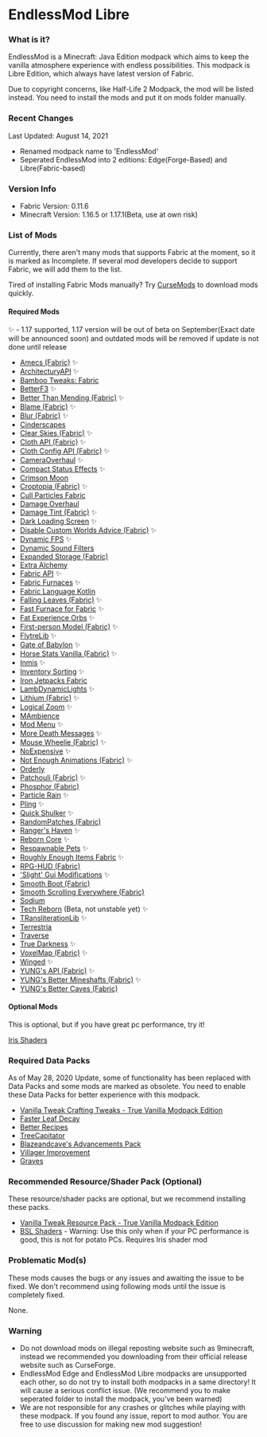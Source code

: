 # EndlessMod Libre #
### What is it? ###
EndlessMod is a Minecraft: Java Edition modpack which aims to keep the vanilla atmosphere experience with endless possibilities.
This modpack is Libre Edition, which always have latest version of Fabric.

Due to copyright concerns, like Half-Life 2 Modpack, the mod will be listed instead. You need to install the mods and put it on mods folder manually.

### Recent Changes ###
Last Updated: August 14, 2021
* Renamed modpack name to 'EndlessMod'
* Seperated EndlessMod into 2 editions: Edge(Forge-Based) and Libre(Fabric-based)

### Version Info ###
- Fabric Version: 0.11.6
- Minecraft Version: 1.16.5 or 1.17.1(Beta, use at own risk)

### List of Mods ###
Currently, there aren't many mods that supports Fabric at the moment, so it is marked as Incomplete. If several mod developers decide to support Fabric, we will add them to the list.

Tired of installing Fabric Mods manually? Try [CurseMods](https://www.curseforge.com/minecraft/mc-mods/cursemods) to download mods quickly.

#### Required Mods ####

✨ - 1.17 supported, 1.17 version will be out of beta on September(Exact date will be announced soon) and outdated mods will be removed if update is not done until release
* [Amecs (Fabric)](https://www.curseforge.com/minecraft/mc-mods/amecs) ✨
* [ArchitecturyAPI](https://www.curseforge.com/minecraft/mc-mods/architectury-fabric) ✨
* [Bamboo Tweaks: Fabric](https://www.curseforge.com/minecraft/mc-mods/bamboo-tweaks-fabric)
* [BetterF3](https://www.curseforge.com/minecraft/mc-mods/betterf3) ✨
* [Better Than Mending (Fabric)](https://www.curseforge.com/minecraft/mc-mods/better-than-mending) ✨
* [Blame (Fabric)](https://www.curseforge.com/minecraft/mc-mods/blame-fabric) ✨
* [Blur (Fabric)](https://www.curseforge.com/minecraft/mc-mods/blur-fabric) ✨
* [Cinderscapes](https://www.curseforge.com/minecraft/mc-mods/cinderscapes)
* [Clear Skies (Fabric)](https://www.curseforge.com/minecraft/mc-mods/clear-skies) ✨
* [Cloth API (Fabric)](https://www.curseforge.com/minecraft/mc-mods/cloth-api) ✨
* [Cloth Config API (Fabric)](https://www.curseforge.com/minecraft/mc-mods/cloth-config) ✨
* [CameraOverhaul](https://www.curseforge.com/minecraft/mc-mods/cameraoverhaul) ✨
* [Compact Status Effects](https://www.curseforge.com/minecraft/mc-mods/compact-status-effects) ✨
* [Crimson Moon](https://www.curseforge.com/minecraft/mc-mods/crimson-moon)
* [Croptopia (Fabric)](https://www.curseforge.com/minecraft/mc-mods/croptopia-fabric) ✨
* [Cull Particles Fabric](https://www.curseforge.com/minecraft/mc-mods/cull-particles-fabric)
* [Damage Overhaul](https://www.curseforge.com/minecraft/mc-mods/damage-overhaul)
* [Damage Tint (Fabric)](https://www.curseforge.com/minecraft/mc-mods/damage-tint) ✨
* [Dark Loading Screen](https://www.curseforge.com/minecraft/mc-mods/dark-loading-screen) ✨
* [Disable Custom Worlds Advice (Fabric)](https://www.curseforge.com/minecraft/mc-mods/fabric-disable-custom-worlds-advice) ✨
* [Dynamic FPS](https://www.curseforge.com/minecraft/mc-mods/dynamic-fps) ✨
* [Dynamic Sound Filters](https://www.curseforge.com/minecraft/mc-mods/dynamic-sound-filters)
* [Expanded Storage (Fabric)](https://www.curseforge.com/minecraft/mc-mods/expanded-storage-fabric)
* [Extra Alchemy](https://www.curseforge.com/minecraft/mc-mods/extra-alchemy)
* [Fabric API](https://www.curseforge.com/minecraft/mc-mods/fabric-api) ✨
* [Fabric Furnaces](https://www.curseforge.com/minecraft/mc-mods/fabric-furnaces) ✨
* [Fabric Language Kotlin](https://www.curseforge.com/minecraft/mc-mods/fabric-language-kotlin)
* [Falling Leaves (Fabric)](https://www.curseforge.com/minecraft/mc-mods/falling-leaves-fabric) ✨
* [Fast Furnace for Fabric](https://www.curseforge.com/minecraft/mc-mods/fast-furnace-for-fabric) ✨
* [Fat Experience Orbs](https://www.curseforge.com/minecraft/mc-mods/fat-experience-orbs) ✨
* [First-person Model (Fabric)](https://www.curseforge.com/minecraft/mc-mods/first-person-model) ✨
* [FlytreLib](https://www.curseforge.com/minecraft/mc-mods/flytrelib) ✨
* [Gate of Babylon](https://www.curseforge.com/minecraft/mc-mods/gate-of-babylon) ✨
* [Horse Stats Vanilla (Fabric)](https://www.curseforge.com/minecraft/mc-mods/horsestatsvanilla) ✨
* [Inmis](https://www.curseforge.com/minecraft/mc-mods/inmis) ✨
* [Inventory Sorting](https://www.curseforge.com/minecraft/mc-mods/inventory-sorting) ✨
* [Iron Jetpacks Fabric](https://www.curseforge.com/minecraft/mc-mods/iron-jetpacks-fabric)
* [LambDynamicLights](https://www.curseforge.com/minecraft/mc-mods/lambdynamiclights) ✨
* [Lithium (Fabric)](https://www.curseforge.com/minecraft/mc-mods/lithium) ✨
* [Logical Zoom](https://www.curseforge.com/minecraft/mc-mods/logical-zoom) ✨
* [MAmbience](https://www.curseforge.com/minecraft/mc-mods/mambience)
* [Mod Menu](https://www.curseforge.com/minecraft/mc-mods/modmenu) ✨
* [More Death Messages](https://www.curseforge.com/minecraft/mc-mods/more-death-messages) ✨
* [Mouse Wheelie (Fabric)](https://www.curseforge.com/minecraft/mc-mods/mouse-wheelie) ✨
* [NoExpensive](https://www.curseforge.com/minecraft/mc-mods/noexpensive) ✨
* [Not Enough Animations (Fabric)](https://www.curseforge.com/minecraft/mc-mods/not-enough-animations) ✨
* [Orderly](https://www.curseforge.com/minecraft/mc-mods/orderly)
* [Patchouli (Fabric)](https://www.curseforge.com/minecraft/mc-mods/patchouli-fabric) ✨
* [Phosphor (Fabric)](https://www.curseforge.com/minecraft/mc-mods/phosphor)
* [Particle Rain](https://www.curseforge.com/minecraft/mc-mods/particle-rain) ✨
* [Pling](https://www.curseforge.com/minecraft/mc-mods/pling) ✨
* [Quick Shulker](https://www.curseforge.com/minecraft/mc-mods/quick-shulker) ✨
* [RandomPatches (Fabric)](https://www.curseforge.com/minecraft/mc-mods/randompatches-fabric)
* [Ranger's Haven](https://www.curseforge.com/minecraft/mc-mods/rangers-haven) ✨
* [Reborn Core](https://www.curseforge.com/minecraft/mc-mods/reborncore) ✨
* [Respawnable Pets](https://www.curseforge.com/minecraft/mc-mods/respawnable-pets) ✨
* [Roughly Enough Items Fabric](https://www.curseforge.com/minecraft/mc-mods/roughly-enough-items) ✨
* [RPG-HUD (Fabric)](https://www.curseforge.com/minecraft/mc-mods/rpg-hud-fabric)
* ['Slight' Gui Modifications](https://www.curseforge.com/minecraft/mc-mods/slight-gui-modifications) ✨
* [Smooth Boot (Fabric)](https://www.curseforge.com/minecraft/mc-mods/smooth-boot)
* [Smooth Scrolling Everywhere (Fabric)](https://www.curseforge.com/minecraft/mc-mods/smooth-scrolling-everywhere-fabric)
* [Sodium](https://www.curseforge.com/minecraft/mc-mods/sodium)
* [Tech Reborn](https://www.curseforge.com/minecraft/mc-mods/techreborn) (Beta, not unstable yet) ✨
* [TRansliterationLib](https://www.curseforge.com/minecraft/mc-mods/transliterationlib) ✨
* [Terrestria](https://www.curseforge.com/minecraft/mc-mods/terrestria)
* [Traverse](https://www.curseforge.com/minecraft/mc-mods/traverse) 
* [True Darkness](https://www.curseforge.com/minecraft/mc-mods/true-darkness) ✨
* [VoxelMap (Fabric)](https://www.curseforge.com/minecraft/mc-mods/voxelmap) ✨
* [Winged](https://www.curseforge.com/minecraft/mc-mods/winged) ✨
* [YUNG's API (Fabric)](https://www.curseforge.com/minecraft/mc-mods/yungs-api-fabric) ✨
* [YUNG's Better Mineshafts (Fabric)](https://www.curseforge.com/minecraft/mc-mods/yungs-better-mineshafts-fabric) ✨
* [YUNG's Better Caves (Fabric)](https://www.curseforge.com/minecraft/mc-mods/yungs-better-caves-fabric)

#### Optional Mods ####
This is optional, but if you have great pc performance, try it!

[Iris Shaders](https://irisshaders.net/)

### Required Data Packs ###
As of May 28, 2020 Update, some of functionality has been replaced with Data Packs and some mods are marked as obsolete. You need to enable these Data Packs for better experience with this modpack.
* [Vanilla Tweak Crafting Tweaks - True Vanilla Modpack Edition](https://vanillatweaks.net/share#ZR7Trg)
* [Faster Leaf Decay](https://www.planetminecraft.com/data-pack/faster-leaf-decay/)
* [Better Recipes](https://www.planetminecraft.com/data-pack/better-recipes-5100229/)
* [TreeCapitator](https://www.planetminecraft.com/data-pack/treecapitator-datapack-1-13/)
* [Blazeandcave's Advancements Pack](https://www.planetminecraft.com/data-pack/blazeandcave-s-advancements-pack-1-12/)
* [Villager Improvement](https://www.youtube.com/watch?v=6iOigqyJKts)
* [Graves](https://miroware.io/minecraft/datapacks/)

### Recommended Resource/Shader Pack (Optional) ###
These resource/shader packs are optional, but we recommend installing these packs.
* [Vanilla Tweak Resource Pack - True Vanilla Modpack Edition](https://vanillatweaks.net/share#KF7QsK)
* [BSL Shaders](http://bitslablab.com/bslshaders/) - Warning: Use this only when if your PC performance is good, this is not for potato PCs. Requires Iris shader mod

### Problematic Mod(s) ###
These mods causes the bugs or any issues and awaiting the issue to be fixed. We don't recommend using following mods until the issue is completely fixed.

None.

### Warning ###
- Do not download mods on illegal reposting website such as 9minecraft, instead we recommended you downloading from their official release website such as CurseForge.
- EndlessMod Edge and EndlessMod Libre modpacks are unsupported each other, so do not try to install both modpacks in a same directory! It will cause a serious conflict issue. (We recommend you to make seperated folder to install the modpack, you've been warned)
- We are not responsible for any crashes or glitches while playing with these modpack. If you found any issue, report to mod author. You are free to use discussion for making new mod suggestion!
